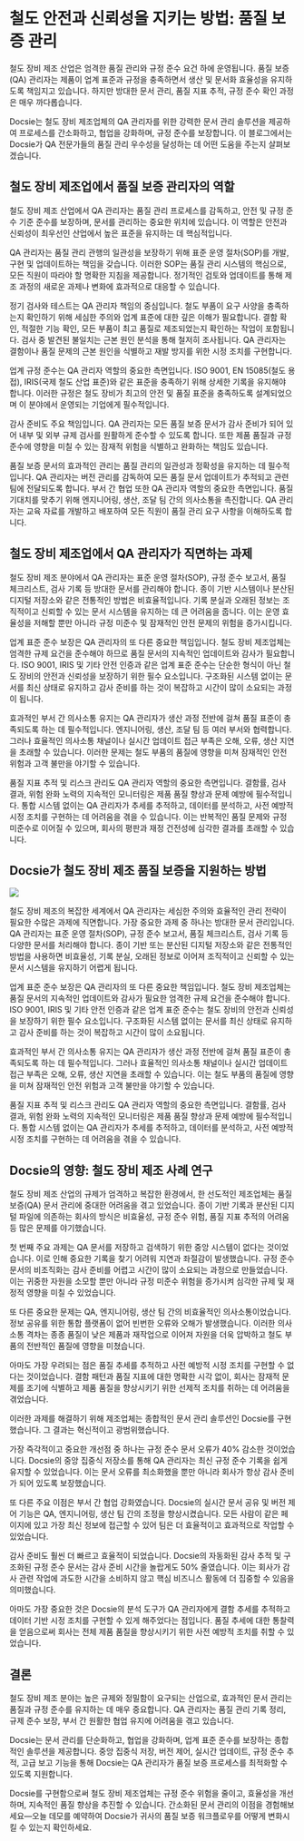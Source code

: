 # 철도 안전과 신뢰성을 지키는 방법: 품질 보증 관리

철도 장비 제조 산업은 엄격한 품질 관리와 규정 준수 요건 하에 운영됩니다. 품질 보증(QA) 관리자는 제품이 업계 표준과 규정을 충족하면서 생산 및 문서화 효율성을 유지하도록 책임지고 있습니다. 하지만 방대한 문서 관리, 품질 지표 추적, 규정 준수 확인 과정은 매우 까다롭습니다.

Docsie는 철도 장비 제조업체의 QA 관리자를 위한 강력한 문서 관리 솔루션을 제공하여 프로세스를 간소화하고, 협업을 강화하며, 규정 준수를 보장합니다. 이 블로그에서는 Docsie가 QA 전문가들의 품질 관리 우수성을 달성하는 데 어떤 도움을 주는지 살펴보겠습니다.

## 철도 장비 제조업에서 품질 보증 관리자의 역할

철도 장비 제조 산업에서 QA 관리자는 품질 관리 프로세스를 감독하고, 안전 및 규정 준수 기준 준수를 보장하며, 문서를 관리하는 중요한 위치에 있습니다. 이 역할은 안전과 신뢰성이 최우선인 산업에서 높은 표준을 유지하는 데 핵심적입니다.

QA 관리자는 품질 관리 관행의 일관성을 보장하기 위해 표준 운영 절차(SOP)를 개발, 구현 및 업데이트하는 책임을 갖습니다. 이러한 SOP는 품질 관리 시스템의 핵심으로, 모든 직원이 따라야 할 명확한 지침을 제공합니다. 정기적인 검토와 업데이트를 통해 제조 과정의 새로운 과제나 변화에 효과적으로 대응할 수 있습니다.

정기 검사와 테스트는 QA 관리자 책임의 중심입니다. 철도 부품이 요구 사양을 충족하는지 확인하기 위해 세심한 주의와 업계 표준에 대한 깊은 이해가 필요합니다. 결함 확인, 적절한 기능 확인, 모든 부품이 최고 품질로 제조되었는지 확인하는 작업이 포함됩니다. 검사 중 발견된 불일치는 근본 원인 분석을 통해 철저히 조사됩니다. QA 관리자는 결함이나 품질 문제의 근본 원인을 식별하고 재발 방지를 위한 시정 조치를 구현합니다.

업계 규정 준수는 QA 관리자 역할의 중요한 측면입니다. ISO 9001, EN 15085(철도 용접), IRIS(국제 철도 산업 표준)와 같은 표준을 충족하기 위해 상세한 기록을 유지해야 합니다. 이러한 규정은 철도 장비가 최고의 안전 및 품질 표준을 충족하도록 설계되었으며 이 분야에서 운영되는 기업에게 필수적입니다.

감사 준비도 주요 책임입니다. QA 관리자는 모든 품질 보증 문서가 감사 준비가 되어 있어 내부 및 외부 규제 검사를 원활하게 준수할 수 있도록 합니다. 또한 제품 품질과 규정 준수에 영향을 미칠 수 있는 잠재적 위험을 식별하고 완화하는 책임도 있습니다.

품질 보증 문서의 효과적인 관리는 품질 관리의 일관성과 정확성을 유지하는 데 필수적입니다. QA 관리자는 버전 관리를 감독하여 모든 품질 문서 업데이트가 추적되고 관련 팀에 전달되도록 합니다. 부서 간 협업 또한 QA 관리자 역할의 중요한 측면입니다. 품질 기대치를 맞추기 위해 엔지니어링, 생산, 조달 팀 간의 의사소통을 촉진합니다. QA 관리자는 교육 자료를 개발하고 배포하여 모든 직원이 품질 관리 요구 사항을 이해하도록 합니다.

## 철도 장비 제조업에서 QA 관리자가 직면하는 과제

철도 장비 제조 분야에서 QA 관리자는 표준 운영 절차(SOP), 규정 준수 보고서, 품질 체크리스트, 검사 기록 등 방대한 문서를 관리해야 합니다. 종이 기반 시스템이나 분산된 디지털 저장소와 같은 전통적인 방법은 비효율적입니다. 기록 분실과 오래된 정보는 조직적이고 신뢰할 수 있는 문서 시스템을 유지하는 데 큰 어려움을 줍니다. 이는 운영 효율성을 저해할 뿐만 아니라 규정 미준수 및 잠재적인 안전 문제의 위험을 증가시킵니다.

업계 표준 준수 보장은 QA 관리자의 또 다른 중요한 책임입니다. 철도 장비 제조업체는 엄격한 규제 요건을 준수해야 하므로 품질 문서의 지속적인 업데이트와 감사가 필요합니다. ISO 9001, IRIS 및 기타 안전 인증과 같은 업계 표준 준수는 단순한 형식이 아닌 철도 장비의 안전과 신뢰성을 보장하기 위한 필수 요소입니다. 구조화된 시스템 없이는 문서를 최신 상태로 유지하고 감사 준비를 하는 것이 복잡하고 시간이 많이 소요되는 과정이 됩니다.

효과적인 부서 간 의사소통 유지는 QA 관리자가 생산 과정 전반에 걸쳐 품질 표준이 충족되도록 하는 데 필수적입니다. 엔지니어링, 생산, 조달 팀 등 여러 부서와 협력합니다. 그러나 효율적인 의사소통 채널이나 실시간 업데이트 접근 부족은 오해, 오류, 생산 지연을 초래할 수 있습니다. 이러한 문제는 철도 부품의 품질에 영향을 미쳐 잠재적인 안전 위험과 고객 불만을 야기할 수 있습니다.

품질 지표 추적 및 리스크 관리도 QA 관리자 역할의 중요한 측면입니다. 결함률, 검사 결과, 위험 완화 노력의 지속적인 모니터링은 제품 품질 향상과 문제 예방에 필수적입니다. 통합 시스템 없이는 QA 관리자가 추세를 추적하고, 데이터를 분석하고, 사전 예방적 시정 조치를 구현하는 데 어려움을 겪을 수 있습니다. 이는 반복적인 품질 문제와 규정 미준수로 이어질 수 있으며, 회사의 평판과 재정 건전성에 심각한 결과를 초래할 수 있습니다.

## Docsie가 철도 장비 제조 품질 보증을 지원하는 방법

![](https://cdn.docsie.io/workspace_PxAvC1Uenuc7ad6H3/doc_wn84Jkoc6hIMTO2eE/file_t7oDeJd5R5tf3tYLb/image_ecc7c558-399a-a99e-384a-d43f69650da5.jpg)

철도 장비 제조의 복잡한 세계에서 QA 관리자는 세심한 주의와 효율적인 관리 전략이 필요한 수많은 과제에 직면합니다. 가장 중요한 과제 중 하나는 방대한 문서 관리입니다. QA 관리자는 표준 운영 절차(SOP), 규정 준수 보고서, 품질 체크리스트, 검사 기록 등 다양한 문서를 처리해야 합니다. 종이 기반 또는 분산된 디지털 저장소와 같은 전통적인 방법을 사용하면 비효율성, 기록 분실, 오래된 정보로 이어져 조직적이고 신뢰할 수 있는 문서 시스템을 유지하기 어렵게 됩니다.

업계 표준 준수 보장은 QA 관리자의 또 다른 중요한 책임입니다. 철도 장비 제조업체는 품질 문서의 지속적인 업데이트와 감사가 필요한 엄격한 규제 요건을 준수해야 합니다. ISO 9001, IRIS 및 기타 안전 인증과 같은 업계 표준 준수는 철도 장비의 안전과 신뢰성을 보장하기 위한 필수 요소입니다. 구조화된 시스템 없이는 문서를 최신 상태로 유지하고 감사 준비를 하는 것이 복잡하고 시간이 많이 소요됩니다.

효과적인 부서 간 의사소통 유지는 QA 관리자가 생산 과정 전반에 걸쳐 품질 표준이 충족되도록 하는 데 필수적입니다. 그러나 효율적인 의사소통 채널이나 실시간 업데이트 접근 부족은 오해, 오류, 생산 지연을 초래할 수 있습니다. 이는 철도 부품의 품질에 영향을 미쳐 잠재적인 안전 위험과 고객 불만을 야기할 수 있습니다.

품질 지표 추적 및 리스크 관리도 QA 관리자 역할의 중요한 측면입니다. 결함률, 검사 결과, 위험 완화 노력의 지속적인 모니터링은 제품 품질 향상과 문제 예방에 필수적입니다. 통합 시스템 없이는 QA 관리자가 추세를 추적하고, 데이터를 분석하고, 사전 예방적 시정 조치를 구현하는 데 어려움을 겪을 수 있습니다.

## Docsie의 영향: 철도 장비 제조 사례 연구

철도 장비 제조 산업의 규제가 엄격하고 복잡한 환경에서, 한 선도적인 제조업체는 품질 보증(QA) 문서 관리에 중대한 어려움을 겪고 있었습니다. 종이 기반 기록과 분산된 디지털 파일에 의존하는 회사의 방식은 비효율성, 규정 준수 위험, 품질 지표 추적의 어려움 등 많은 문제를 야기했습니다.

첫 번째 주요 과제는 QA 문서를 저장하고 검색하기 위한 중앙 시스템이 없다는 것이었습니다. 이로 인해 중요한 기록을 찾기 어려워 지연과 좌절감이 발생했습니다. 규정 준수 문서의 비조직화는 감사 준비를 어렵고 시간이 많이 소요되는 과정으로 만들었습니다. 이는 귀중한 자원을 소모할 뿐만 아니라 규정 미준수 위험을 증가시켜 심각한 규제 및 재정적 영향을 미칠 수 있었습니다.

또 다른 중요한 문제는 QA, 엔지니어링, 생산 팀 간의 비효율적인 의사소통이었습니다. 정보 공유를 위한 통합 플랫폼이 없어 빈번한 오류와 오해가 발생했습니다. 이러한 의사소통 격차는 종종 품질이 낮은 제품과 재작업으로 이어져 자원을 더욱 압박하고 철도 부품의 전반적인 품질에 영향을 미쳤습니다.

아마도 가장 우려되는 점은 품질 추세를 추적하고 사전 예방적 시정 조치를 구현할 수 없다는 것이었습니다. 결함 패턴과 품질 지표에 대한 명확한 시각 없이, 회사는 잠재적 문제를 조기에 식별하고 제품 품질을 향상시키기 위한 선제적 조치를 취하는 데 어려움을 겪었습니다.

이러한 과제를 해결하기 위해 제조업체는 종합적인 문서 관리 솔루션인 Docsie를 구현했습니다. 그 결과는 혁신적이고 광범위했습니다.

가장 즉각적이고 중요한 개선점 중 하나는 규정 준수 문서 오류가 40% 감소한 것이었습니다. Docsie의 중앙 집중식 저장소를 통해 QA 관리자는 최신 규정 준수 기록을 쉽게 유지할 수 있었습니다. 이는 문서 오류를 최소화했을 뿐만 아니라 회사가 항상 감사 준비가 되어 있도록 보장했습니다.

또 다른 주요 이점은 부서 간 협업 강화였습니다. Docsie의 실시간 문서 공유 및 버전 제어 기능은 QA, 엔지니어링, 생산 팀 간의 조정을 향상시켰습니다. 모든 사람이 같은 페이지에 있고 가장 최신 정보에 접근할 수 있어 팀은 더 효율적이고 효과적으로 작업할 수 있었습니다.

감사 준비도 훨씬 더 빠르고 효율적이 되었습니다. Docsie의 자동화된 감사 추적 및 구조화된 규정 준수 문서는 감사 준비 시간을 놀랍게도 50% 줄였습니다. 이는 회사가 감사 관련 작업에 과도한 시간을 소비하지 않고 핵심 비즈니스 활동에 더 집중할 수 있음을 의미했습니다.

아마도 가장 중요한 것은 Docsie의 분석 도구가 QA 관리자에게 결함 추세를 추적하고 데이터 기반 시정 조치를 구현할 수 있게 해주었다는 점입니다. 품질 추세에 대한 통찰력을 얻음으로써 회사는 전체 제품 품질을 향상시키기 위한 사전 예방적 조치를 취할 수 있었습니다.

## 결론

철도 장비 제조 분야는 높은 규제와 정밀함이 요구되는 산업으로, 효과적인 문서 관리는 품질과 규정 준수를 유지하는 데 매우 중요합니다. QA 관리자는 품질 관리 기록 정리, 규제 준수 보장, 부서 간 원활한 협업 유지에 어려움을 겪고 있습니다.

Docsie는 문서 관리를 단순화하고, 협업을 강화하며, 업계 표준 준수를 보장하는 종합적인 솔루션을 제공합니다. 중앙 집중식 저장, 버전 제어, 실시간 업데이트, 규정 준수 추적, 고급 보고 기능을 통해 Docsie는 QA 관리자가 품질 보증 프로세스를 최적화할 수 있도록 지원합니다.

Docsie를 구현함으로써 철도 장비 제조업체는 규정 준수 위험을 줄이고, 효율성을 개선하며, 지속적인 품질 향상을 추진할 수 있습니다. 간소화된 문서 관리의 이점을 경험해보세요—오늘 데모를 예약하여 Docsie가 귀사의 품질 보증 워크플로우를 어떻게 변화시킬 수 있는지 확인하세요.